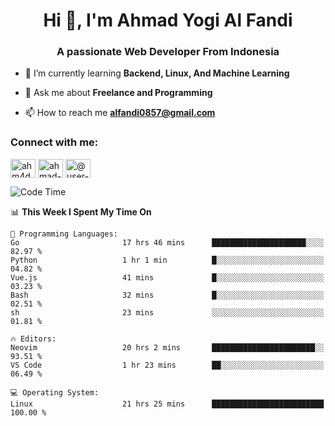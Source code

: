 <h1 align="center">Hi 👋, I'm Ahmad Yogi Al Fandi</h1>
<h3 align="center">A passionate Web Developer From Indonesia</h3>

- 🌱 I’m currently learning **Backend, Linux, And Machine Learning**

- 💬 Ask me about **Freelance and Programming**

- 📫 How to reach me **<alfandi0857@gmail.com>**

<h3 align="left">Connect with me:</h3>
<p align="left">
<a href="https://instagram.com/ahyalfan" target="blank"><img align="center" src="https://raw.githubusercontent.com/rahuldkjain/github-profile-readme-generator/master/src/images/icons/Social/instagram.svg" alt="ahm4d_alf" height="30" width="40" /></a>
  <a href="https://linkedin.com/in/ahmad-yogi-al-fandi" target="blank"><img align="center" src="https://raw.githubusercontent.com/rahuldkjain/github-profile-readme-generator/master/src/images/icons/Social/linked-in-alt.svg" alt="ahmad-yogi-al-fandi" height="30" width="40" /></a>
<a href="https://www.youtube.com/channel/UCLI1Dos-XvgatVk20PHrq2A" target="blank"><img align="center" src="https://raw.githubusercontent.com/rahuldkjain/github-profile-readme-generator/master/src/images/icons/Social/youtube.svg" alt="@user-et3bg8ny5g" height="30" width="40" /></a>
</p>

<!--START_SECTION:waka-->
![Code Time](http://img.shields.io/badge/Code%20Time-184%20hrs%2054%20mins-blue)

📊 **This Week I Spent My Time On** 

```text
💬 Programming Languages: 
Go                       17 hrs 46 mins      █████████████████████░░░░   82.97 % 
Python                   1 hr 1 min          █░░░░░░░░░░░░░░░░░░░░░░░░   04.82 % 
Vue.js                   41 mins             █░░░░░░░░░░░░░░░░░░░░░░░░   03.23 % 
Bash                     32 mins             █░░░░░░░░░░░░░░░░░░░░░░░░   02.51 % 
sh                       23 mins             ░░░░░░░░░░░░░░░░░░░░░░░░░   01.81 % 

🔥 Editors: 
Neovim                   20 hrs 2 mins       ███████████████████████░░   93.51 % 
VS Code                  1 hr 23 mins        ██░░░░░░░░░░░░░░░░░░░░░░░   06.49 % 

💻 Operating System: 
Linux                    21 hrs 25 mins      █████████████████████████   100.00 % 
```


<!--END_SECTION:waka-->
